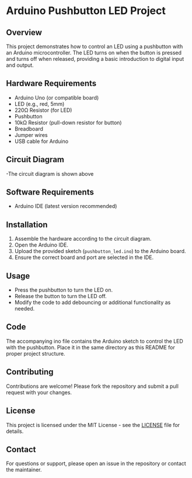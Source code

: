 # Arduino Pushbutton LED Project

## Overview
This project demonstrates how to control an LED using a pushbutton with an Arduino microcontroller. The LED turns on when the button is pressed and turns off when released, providing a basic introduction to digital input and output.

## Hardware Requirements
- Arduino Uno (or compatible board)
- LED (e.g., red, 5mm)
- 220Ω Resistor (for LED)
- Pushbutton
- 10kΩ Resistor (pull-down resistor for button)
- Breadboard
- Jumper wires
- USB cable for Arduino

## Circuit Diagram
-The circuit diagram is shown above
## Software Requirements
- Arduino IDE (latest version recommended)

## Installation
1. Assemble the hardware according to the circuit diagram.
2. Open the Arduino IDE.
3. Upload the provided sketch (`pushbutton_led.ino`) to the Arduino board.
4. Ensure the correct board and port are selected in the IDE.

## Usage
- Press the pushbutton to turn the LED on.
- Release the button to turn the LED off.
- Modify the code to add debouncing or additional functionality as needed.

## Code
The accompanying ino file contains the Arduino sketch to control the LED with the pushbutton. Place it in the same directory as this README for proper project structure.

## Contributing
Contributions are welcome! Please fork the repository and submit a pull request with your changes.

## License
This project is licensed under the MIT License - see the [LICENSE](LICENSE) file for details.

## Contact
For questions or support, please open an issue in the repository or contact the maintainer.